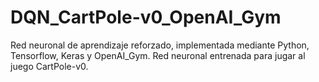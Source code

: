 # DQN_CartPole-v0_OpenAI_Gym
Red neuronal de aprendizaje reforzado, implementada mediante Python, Tensorflow, Keras y OpenAI_Gym. Red neuronal entrenada para jugar al juego CartPole-v0. 

